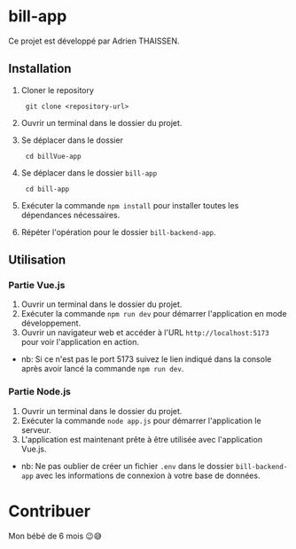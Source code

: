 # bill-app

Ce projet est développé par Adrien THAISSEN.

## Installation

1. Cloner le repository
   ````
    git clone <repository-url>
    ````

2. Ouvrir un terminal dans le dossier du projet.

3. Se déplacer dans le dossier
   ````
    cd billVue-app
    ````

4. Se déplacer dans le dossier `bill-app`
   ````
    cd bill-app
    ````

5. Exécuter la commande `npm install` pour installer toutes les dépendances nécessaires.

6. Répéter l'opération pour le dossier `bill-backend-app`.

## Utilisation

### Partie Vue.js

1. Ouvrir un terminal dans le dossier du projet.
2. Exécuter la commande `npm run dev` pour démarrer l'application en mode développement.
3. Ouvrir un navigateur web et accéder à l'URL `http://localhost:5173` pour voir l'application en action.
- nb: Si ce n'est pas le port 5173 suivez le lien indiqué dans la console après avoir lancé la commande `npm run dev`.

### Partie Node.js

1. Ouvrir un terminal dans le dossier du projet.
2. Exécuter la commande `node app.js` pour démarrer l'application le serveur.
3. L'application est maintenant prête à être utilisée avec l'application Vue.js.
- nb: Ne pas oublier de créer un fichier `.env` dans le dossier `bill-backend-app` avec les informations de connexion à votre base de données.

# Contribuer
Mon bébé de 6 mois 😉😅